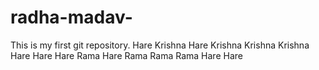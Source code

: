 # radha-madav-
This is my first git repository.
Hare Krishna Hare Krishna Krishna Krishna Hare Hare
Hare Rama Hare Rama Rama Rama Hare Hare
